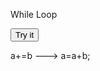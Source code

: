 

<!DOCTYPE html>
<html>
<body>

<p>While Loop</p>

<button onclick="myFunction()">Try it</button>

<p id="demo"></p>

<script>
function myFunction() 
{
    var text = "";
    var i = 0;
    while (i < 10) {
        text += "<br>The number is " + i;
        i++;
    }
    document.getElementById("demo").innerHTML = text;
}
</script>

</body>

</html>


a+=b ---> a=a+b;  

